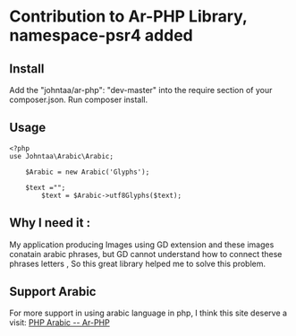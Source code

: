 # Contribution to Ar-PHP Library, namespace-psr4 added

## Install
Add the "johntaa/ar-php": "dev-master" into the require section of your composer.json.
Run composer install.


## Usage

    <?php
	use Johntaa\Arabic\Arabic;
	
		$Arabic = new Arabic('Glyphs'); 
		
		$text ="";
			$text = $Arabic->utf8Glyphs($text); 
		
		
		
## Why I need it :
 My application producing Images using GD extension and these images conatain arabic phrases, but GD cannot understand how to connect these phrases letters , So this great library helped me to solve this problem.
 
## Support Arabic 

For more support in using arabic language in php, I think this site deserve a visit:  [PHP Arabic -- Ar-PHP](http://www.ar-php.org/)
